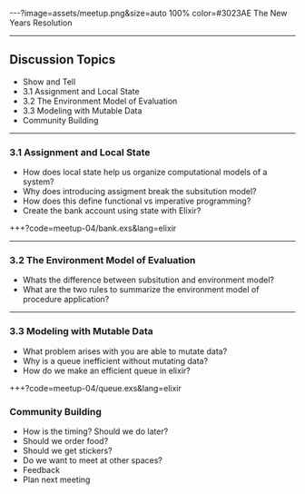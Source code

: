 ---?image=assets/meetup.png&size=auto 100% color=#3023AE
The New Years Resolution

---
## Discussion Topics
- Show and Tell
- 3.1 Assignment and Local State
- 3.2 The Environment Model of Evaluation
- 3.3 Modeling with Mutable Data
- Community Building

---
### 3.1 Assignment and Local State
- How does local state help us organize computational models of a system?
- Why does introducing assigment break the subsitution model?
- How does this define functional vs imperative programming?
- Create the bank account using state with Elixir?

+++?code=meetup-04/bank.exs&lang=elixir

---
### 3.2 The Environment Model of Evaluation
- Whats the difference between subsitution and environment model?
- What are the two rules to summarize the environment model of procedure
  application?


---
### 3.3 Modeling with Mutable Data
- What problem arises with you are able to mutate data?
- Why is a queue inefficient without mutating data?
- How do we make an efficient queue in elixir?

+++?code=meetup-04/queue.exs&lang=elixir

### Community Building
- How is the timing? Should we do later?
- Should we order food?
- Should we get stickers?
- Do we want to meet at other spaces?
- Feedback
- Plan next meeting
